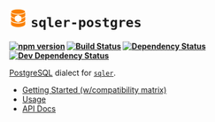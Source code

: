<b class="jsdocp-remove-me">

# ![](https://raw.githubusercontent.com/ugate/sqler-postgres/master/jsdocp/static/favicon-32x32.png) `sqler-postgres`

[![npm version](https://badgen.net/npm/v/sqler-postgres?color=orange&icon=npm)](https://www.npmjs.com/package/sqler-postgres)
[![Build Status](https://badgen.net/travis/ugate/sqler-postgres?icon=travis)](https://travis-ci.com/ugate/sqler-postgres)
[![Dependency Status](https://badgen.net/david/dep/ugate/sqler-postgres)](https://david-dm.org/ugate/sqler-postgres)
[![Dev Dependency Status](https://badgen.net/david/dev/ugate/sqler-postgres)](https://david-dm.org/ugate/sqler-postgres?type=dev)

</b>

[PostgreSQL](https://www.postgresql.org) dialect for [`sqler`](https://github.com/ugate/sqler).

- [Getting Started (w/compatibility matrix)](https://ugate.github.io/sqler-postgres/tutorial-1-manual.html)
- [Usage](https://ugate.github.io/sqler-postgres/tutorial-2-postgres)
- [API Docs](https://ugate.github.io/sqler-postgres/module.exports.html)
